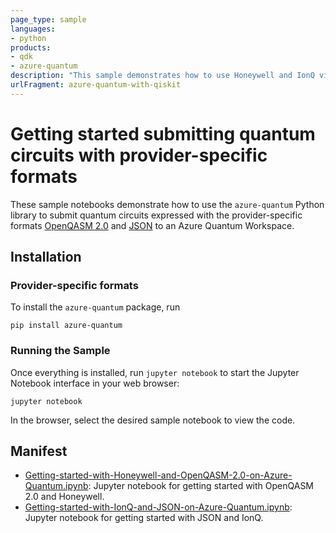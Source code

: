 ```yaml
---
page_type: sample
languages:
- python
products:
- qdk
- azure-quantum
description: "This sample demonstrates how to use Honeywell and IonQ via the Azure Quantum service with quantum circuits expressed with provider-specific formats OpenQASM 2.0 (Honeywell) and JSON (IonQ)."
urlFragment: azure-quantum-with-qiskit
---
```


# Getting started submitting quantum circuits with provider-specific formats

These sample notebooks demonstrate how to use the `azure-quantum` Python library to submit quantum circuits expressed with the provider-specific formats [OpenQASM 2.0](https://github.com/Qiskit/openqasm/tree/OpenQASM2.x) and [JSON](https://docs.ionq.com/#tag/quantum_programs) to an Azure Quantum Workspace.

## Installation

### Provider-specific formats

To install the `azure-quantum` package, run

```shell
pip install azure-quantum
```

### Running the Sample

Once everything is installed, run `jupyter notebook` to start the Jupyter Notebook interface in your web browser:

```shell
jupyter notebook
```

In the browser, select the desired sample notebook to view the code.

## Manifest

- [Getting-started-with-Honeywell-and-OpenQASM-2.0-on-Azure-Quantum.ipynb](./Getting-started-with-Honeywell-and-OpenQASM-2.0-on-Azure-Quantum.ipynb): Jupyter notebook for getting started with OpenQASM 2.0 and Honeywell.
- [Getting-started-with-IonQ-and-JSON-on-Azure-Quantum.ipynb](./Getting-started-with-IonQ-and-JSON-on-Azure-Quantum.ipynb): Jupyter notebook for getting started with JSON and IonQ.
